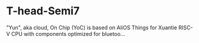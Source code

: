 # T-head-Semi7
"Yun", aka cloud, On Chip (YoC) is based on AliOS Things for Xuantie RISC-V CPU with components optimized for bluetoo…
